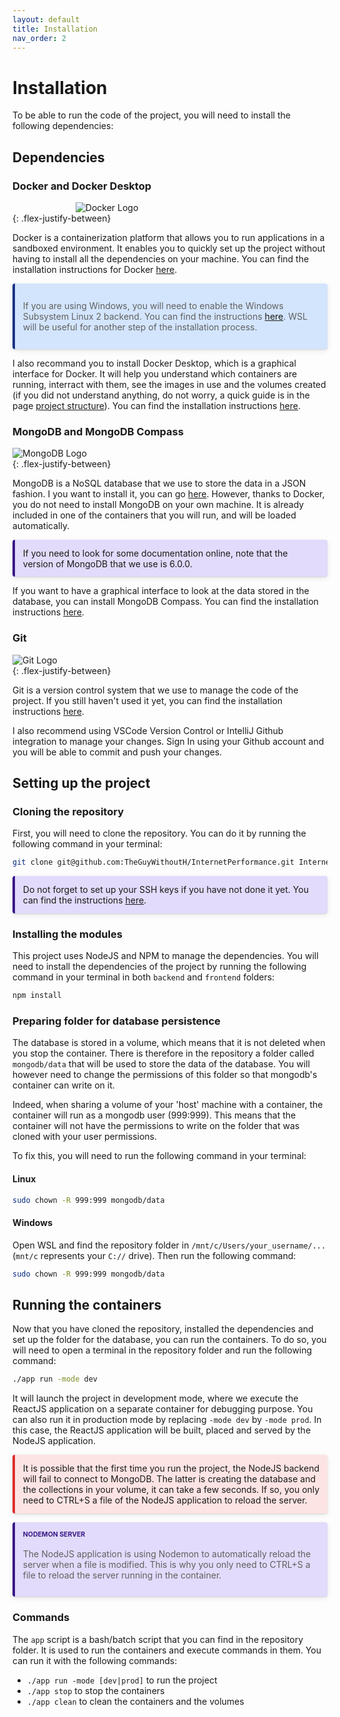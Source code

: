 ```yaml
---
layout: default
title: Installation
nav_order: 2
---
```


<style>
    blockquote {
        margin: 10px 0;
        margin-block-start: 0;
        margin-inline-start: 0;
        padding-left: 15px;
        border-left: 3px solid #eeebee;
        display: block;
        margin-block-end: 1em;
        margin-inline-end: 40px;
    }
    
    
    p.warning, blockquote.warning {
        background: rgba(247, 126, 126, 0.2);
        border-left: 4px solid #dd2e2e;
        border-radius: 4px;
        box-shadow: 0 1px 2px rgba(0, 0, 0, 0.12), 0 3px 10px rgba(0, 0, 0, 0.08);
        padding: 0.8rem;
    }

    blockquote.warning, blockquote.important, blockquote.note-title {
        margin-left: 0;
        margin-right: 0;
    }

    p.note, blockquote.note {
        background: rgba(114, 83, 237, 0.2);
        border-left: 4px solid #381885;
        border-radius: 4px;
        box-shadow: 0 1px 2px rgba(0, 0, 0, 0.12), 0 3px 10px rgba(0, 0, 0, 0.08);
        padding: 0.8rem;
    }

    p.highlight, blockquote.highlight {
        background: rgba(255, 235, 130, 0.2);
        border-left: 4px solid #e7af06;
        border-radius: 4px;
        box-shadow: 0 1px 2px rgba(0, 0, 0, 0.12), 0 3px 10px rgba(0, 0, 0, 0.08);
        padding: 0.8rem;
    }

    p.important, blockquote.important {
        background: rgba(44, 132, 250, 0.2);
        border-left: 4px solid #183385;
        border-radius: 4px;
        box-shadow: 0 1px 2px rgba(0, 0, 0, 0.12), 0 3px 10px rgba(0, 0, 0, 0.08);
        padding: 0.8rem;
    }

    p.note-title, blockquote.note-title {
        background: rgba(114, 83, 237, 0.2);
        border-left: 4px solid #381885;
        border-radius: 4px;
        box-shadow: 0 1px 2px rgba(0, 0, 0, 0.12), 0 3px 10px rgba(0, 0, 0, 0.08);
        padding: 0.8rem;
    }

    p.note-title > p:first-child, blockquote.note-title > p:first-child {
        margin-top: 0;
        margin-bottom: 0;
        color: #381885;
        display: block;
        font-weight: bold;
        text-transform: uppercase;
        font-size: 0.75em;
        padding-bottom: 0.125rem;
    }
</style>




# Installation

To be able to run the code of the project, you will need to install the following dependencies:

## Dependencies

### Docker and Docker Desktop

<img src="https://www.docker.com/wp-content/uploads/2022/03/horizontal-logo-monochromatic-white.png"
     alt="Docker Logo"
     style="display: block; max-height:230px; height: auto; width: auto; margin: auto; max-width: 60%" /> 
{: .flex-justify-between}

Docker is a containerization platform that allows you to run applications in a sandboxed environment. It enables you to quickly set up the project without having to install all the dependencies on your machine. You can find the installation instructions for Docker [here](https://docs.docker.com/get-docker/).


<blockquote class="important"><p>If you are using Windows, you will need to enable the Windows Subsystem Linux 2 backend. You can find the instructions <a href="https://docs.docker.com/docker-for-windows/wsl/">here</a>. WSL will be useful for another step of the installation process.</p></blockquote>

I also recommand you to install Docker Desktop, which is a graphical interface for Docker. It will help you understand which containers are running, interract with them, see the images in use and the volumes created (if you did not understand anything, do not worry, a quick guide is in the page [project structure](./Project%20Structure.md)). You can find the installation instructions [here](https://docs.docker.com/desktop/).

### MongoDB and MongoDB Compass

<img src="https://www.mongodb.com/assets/images/global/leaf.png"
     alt="MongoDB Logo"
     style="display: block; max-height:230px; height: auto; width: auto; margin: auto" /> 
{: .flex-justify-between}

MongoDB is a NoSQL database that we use to store the data in a JSON fashion. I you want to install it, you can go [here](https://docs.mongodb.com/manual/installation/). However, thanks to Docker, you do not need to install MongoDB on your own machine. It is already included in one of the containers that you will run, and will be loaded automatically. 

<p class="note">If you need to look for some documentation online, note that the version of MongoDB that we use is 6.0.0.</p>

If you want to have a graphical interface to look at the data stored in the database, you can install MongoDB Compass. You can find the installation instructions [here](https://docs.mongodb.com/compass/master/install/).

### Git

<img src="https://git-scm.com/images/logos/downloads/Git-Icon-1788C.png"
     alt="Git Logo"
     style="display: block; max-height:230px; height: auto; width: auto; margin: auto" /> 
{: .flex-justify-between}

Git is a version control system that we use to manage the code of the project. If you still haven't used it yet, you can find the installation instructions [here](https://git-scm.com/book/en/v2/Getting-Started-Installing-Git).

I also recommend using VSCode Version Control or IntelliJ Github integration to manage your changes. Sign In using your Github account and you will be able to commit and push your changes.

## Setting up the project

### Cloning the repository

First, you will need to clone the repository. You can do it by running the following command in your terminal:

```bash
git clone git@github.com:TheGuyWithoutH/InternetPerformance.git InternetPerformance
```

<p class="note">
    Do not forget to set up your SSH keys if you have not done it yet. You can find the instructions <a href="https://docs.github.com/en/authentication/connecting-to-github-with-ssh">here</a>.
</p>

### Installing the modules

This project uses NodeJS and NPM to manage the dependencies. You will need to install the dependencies of the project by running the following command in your terminal in both ``backend`` and ``frontend`` folders:

```bash
npm install
```

### Preparing folder for database persistence

The database is stored in a volume, which means that it is not deleted when you stop the container. There is therefore in the repository a folder called `mongodb/data` that will be used to store the data of the database. You will however need to change the permissions of this folder so that mongodb's container can write on it.

Indeed, when sharing a volume of your 'host' machine with a container, the container will run as a mongodb user (999:999). This means that the container will not have the permissions to write on the folder that was cloned with your user permissions.

To fix this, you will need to run the following command in your terminal:

#### Linux

```bash
sudo chown -R 999:999 mongodb/data
```

#### Windows

Open WSL and find the repository folder in `/mnt/c/Users/your_username/...` (`mnt/c` represents your `C://` drive). Then run the following command:

```bash
sudo chown -R 999:999 mongodb/data
```

## Running the containers

Now that you have cloned the repository, installed the dependencies and set up the folder for the database, you can run the containers. To do so, you will need to open a terminal in the repository folder and run the following command:

```bash
./app run -mode dev
```

It will launch the project in development mode, where we execute the ReactJS application on a separate container for debugging purpose. You can also run it in production mode by replacing `-mode dev` by `-mode prod`. In this case, the ReactJS application will be built, placed and served by the NodeJS application.

<p class="warning">
It is possible that the first time you run the project, the NodeJS backend will fail to connect to MongoDB. The latter is creating the database and the collections in your volume, it can take a few seconds. If so, you only need to CTRL+S a file of the NodeJS application to reload the server.
</p>

<blockquote class="note-title"><p>Nodemon Server</p><p>The NodeJS application is using Nodemon to automatically reload the server when a file is modified. This is why you only need to CTRL+S a file to reload the server running in the container.</p></blockquote>

### Commands

The `app` script is a bash/batch script that you can find in the repository folder. It is used to run the containers and execute commands in them. You can run it with the following commands:

- `./app run -mode [dev|prod]` to run the project
- `./app stop` to stop the containers
- `./app clean` to clean the containers and the volumes